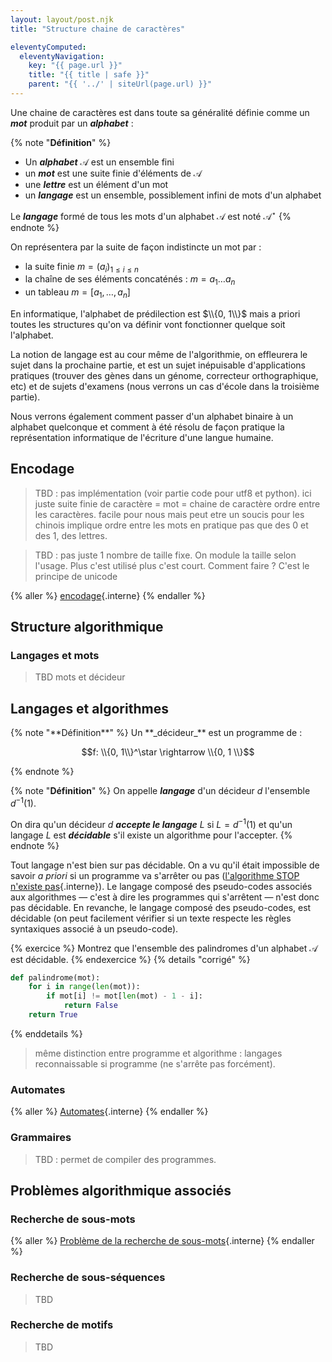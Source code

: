 ```yaml
---
layout: layout/post.njk
title: "Structure chaine de caractères"

eleventyComputed:
  eleventyNavigation:
    key: "{{ page.url }}"
    title: "{{ title | safe }}"
    parent: "{{ '../' | siteUrl(page.url) }}"
---
```



Une chaine de caractères est dans toute sa généralité définie comme un **_mot_** produit par un **_alphabet_** :

{% note "**Définition**" %}

- Un **_alphabet_** $\mathcal{A}$ est un ensemble fini
- un **_mot_** est une suite finie d'éléments de $\mathcal{A}$
- une **_lettre_** est un élément d'un mot
- un **_langage_** est un ensemble, possiblement infini de mots d'un alphabet

Le **_langage_** formé de tous les mots d'un alphabet $\mathcal{A}$ est noté $\mathcal{A}^\star$
{% endnote %}

On représentera par la suite de façon indistincte un mot par :

- la suite finie $m = (a_i)_{1\leq i \leq n}$
- la chaîne de ses éléments concaténés : $m = a_1\dots a_n$
- un tableau $m = [a_1, \dots, a_n]$

En informatique, l'alphabet de prédilection est $\\{0, 1\\}$ mais a priori toutes les structures qu'on va définir vont fonctionner quelque soit l'alphabet.

La notion de langage est au cour même de l'algorithmie, on effleurera le sujet dans la prochaine partie, et est un sujet inépuisable d'applications pratiques (trouver des gènes dans un génome, correcteur orthographique, etc) et de sujets d'examens (nous verrons un cas d'école dans la troisième partie).

Nous verrons également comment passer d'un alphabet binaire à un alphabet quelconque et comment à été résolu de façon pratique la représentation informatique de l'écriture d'une langue humaine.

## Encodage

> TBD : pas implémentation (voir partie code pour utf8 et python). ici juste suite finie de caractère = mot = chaine de caractère
> ordre entre les caractères. facile pour nous mais peut etre un soucis pour les chinois
> implique ordre entre les mots
> en pratique pas que des 0 et des 1, des lettres.

>TBD : pas juste 1 nombre de taille fixe. On module la taille selon l'usage. Plus c'est utilisé plus c'est court. Comment faire ? C'est le principe de unicode

{% aller %}
[encodage](./encodage){.interne}
{% endaller %}

## Structure algorithmique

### Langages et mots

> TBD mots et décideur

## Langages et algorithmes

<div id="décideur"></div>
{% note "**Définition**" %}
Un **_décideur_** est un programme de :

$$f: \\{0, 1\\}^\star \rightarrow \\{0, 1 \\}$$

{% endnote %}

{% note "**Définition**" %}
On appelle **_langage_** d'un décideur $d$ l'ensemble $d^{-1}(1)$.

On dira qu'un décideur $d$ **_accepte le langage_** $L$ si $L = d^{-1}(1)$ et qu'un langage $L$ est **_décidable_** s'il existe un algorithme pour l'accepter.
{% endnote %}

Tout langage n'est bien sur pas décidable. On a vu qu'il était impossible de savoir _a priori_ si un programme va s'arrêter ou pas ([l'algorithme STOP n'existe pas](../../bases-théoriques/arrêt-rice/#algorithme-STOP){.interne}). Le langage composé des pseudo-codes associés aux algorithmes — c'est à dire les programmes qui s'arrêtent — n'est donc pas décidable. En revanche, le langage composé des pseudo-codes, est décidable (on peut facilement vérifier si un texte respecte les règles syntaxiques associé à un pseudo-code).

{% exercice %}
Montrez que l'ensemble des palindromes d'un alphabet $\mathcal{A}$ est décidable.
{% endexercice %}
{% details "corrigé" %}

```python
def palindrome(mot):
    for i in range(len(mot)):
        if mot[i] != mot[len(mot) - 1 - i]:
            return False
    return True

```

{% enddetails %}

> même distinction entre programme et algorithme : langages reconnaissable si programme (ne s'arrête pas forcément).

### Automates

{% aller %}
[Automates](./automates){.interne}
{% endaller %}

### Grammaires

> TBD : permet de compiler des programmes.

## Problèmes algorithmique associés

### Recherche de sous-mots

{% aller %}
[Problème de la recherche de sous-mots](./recherche-sous-mots){.interne}
{% endaller %}

### Recherche de sous-séquences

> TBD

### Recherche de motifs

> TBD
